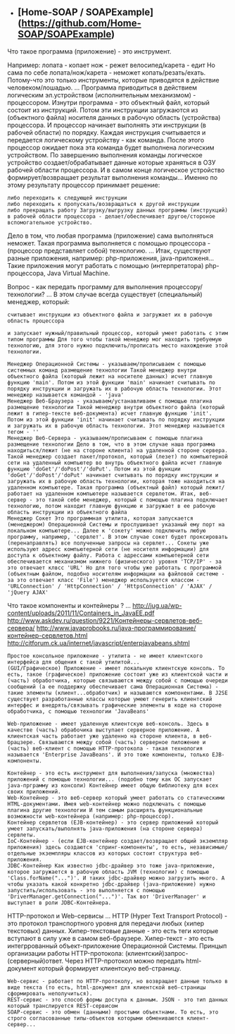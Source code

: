 
* [Home-SOAP / SOAPExample] (https://github.com/Home-SOAP/SOAPExample)
   -----------------------

Что такое программа (приложение) - это инструмент.

Например: лопата - копает нож - режет велосипед/карета - едит Но сама по себе лопата/нож/карета - неможет копать/резать/ехать. Потому-что это только инструменты, которые приводятся в действие человеком/лошадью. ... Программа приводиться в действием логическим эл.устройством (исполнительным механизмом) - процессором. Изнутри программа - это объектный файл, который состоит из инструкций. Потом эти инструкции загружаются из (объектного файла) носителя данных в рабочую область (устройства) процессора. И процессор начинает выполнять эти инструкции (в рабочей области) по порядку. Каждая инструкция считывается и передается логическому устройству - как команда. После этого процессор ожидает пока эта команда будет выполнена логическим устройством. По завершению выполнения команды логическое устройство создает/обрабатывает данные которые храняться в ОЗУ рабочей области процессора. И в самом конце логическое устройство формирует/возвращает результат выполнения команды... Именно по этому результату процессор принимает решение:

    либо переходить к следующей инструкции
    либо переходить к пропускать/возвращаться к другой инструкции
    либо прекращать работу Загрузку/выгрузку данных программы (инструкций) в рабочей области процессора - делает/обеспечивает другое/стороное вспомогательное устройство.

Дело в том, что любая программа (приложение) сама выполняться неможет. Такая программа выполняется с помощью процессора - (процессор представляет собой) технологию. ... Итак, существуют разные приложения, например: php-приложения, java-приложеня... Такие приложения могут работать с помощью (интерпретатора) php-процессора, Java Virtual Machine.

Вопрос - как передать программу для выполнения процессору/технологии? ... В этом случае всегда существует (специальный) менеджер, который:

    считывает инструкции из объектного файла и загружает их в рабочую область процессора

    и запускает нужный/правильный процессор, который умеет работать с этим типом программы Для того чтобы такой менеджер мог находить требуемую технологию, для этого нужно подключить/прописать место нахождение этой технологии.

    Менеджер Операционной Системы - указываем/прописываем с помощью системных команд размещение технологии Такой менеджер внутри объектного файла (который лежит на носителе данных) исчет главную функцию 'main'. Потом из этой функции 'main' начинает считывать по порядку инструкции и загружать их в рабочую область технологии. Этот менеджер называется командой - 'java'
    Менеджер Веб-Браузера - указываем/устанавливаем с помощью плагина размещение технологии Такой менеджер внутри объектного файла (который лежит в гипер-тексте веб-документа) исчет главную функцию 'init'. Потом из этой функции 'init' начинает считывать по порядку инструкции и загружать их в рабочую область технологии. Этот менеджер называется тегом - ''
    Менеджер Веб-Сервера - указываем/прописываем с помощью плагина размещение технологии Дело в том, что в этом случае наша программа находиться/лежит (не на стороне клиента) на удаленной стороне сервера. Такой менеджер создает пакет/протокол, который (лезет) по компьютерной сети на удаленный компьютер во внутрь объектного файла исчет главную функцию 'doGet'/'doPost'/'doPut'. Потом из этой функции 'doGet'/'doPost'/'doPut' начинает считывать по порядку инструкции и загружать их в рабочую область технологии, которая тоже находиться на удаленном компьютере. Такая программа (объектный файл) который лежит/работает на удаленном компьютере называется сервлетом. Итак, веб-сервер - это такой себе менеджер, который с помощью плагина подключает технологию, потом находит главную функцию и загружает в ее рабочую область инструкции из объектного файла
    Менеджер Сокет Это программная утилита, которая запускается (менеджером) Операционной Системы и прослушивает указаный ему порт на локальном компьютере... Далее к 'сокету' можно подключить любую программу, например, 'сервлет'. В этом случае сокет будет проксировать (перенаправлять) все полученные запросы на сервлет... Сокеты уже используют адресс компьютерной сети (не носителя информации) для доступа к объектному файлу. Работа с адрессами компьютерной сети обеспечивается механизмом нижнего (физического) уровня 'TCP/IP' - за это отвечает клвсс 'URL' Но для того чтобы уже работать с программой (объектным файлом, подобно носителям информации на файловой системе - за это отвечает класс 'File') менеджер используется классом - 'URLConnection' / 'HttpConnection' / 'HttpsConnection' / 'AJAX' / 'jQuery AJAX'

Что такое компоненты и контейнеры ? ... http://jug.ua/wp-content/uploads/2011/11/Containers_in_JavaEE.pdf http://www.askdev.ru/question/9221/Контейнеры-сервлетов-веб-сервера/ http://www.javaprobooks.ru/java-программирование/контейнер-сервлетов.html http://citforum.ck.ua/internet/javascript/enterpjavabeans.shtml

    Простое консольное приложение - утилита - не имеет клиентского интерфейса для общения с такой утилитой...
    (GUI/Графическое) Приложение - имеет локальную клиентскую консоль. То есть, такое (графическое) приложение состоит уже из клиентской части и (часть) обработчика, которые связываются между собой с помощью очереди сообщений (а ее поддержку обеспечивает сама Операционная Система) - такие элементы (клиент...обработчик) и называются компонентами. В J2SE существует разработанные классы которые умеют генерить клиентский интерфес и внедрять/связывать графические элементы в коде на стороне обработчика, с помощью технологии 'JavaBeans'

    Web-приложение - имеет удаленную клиентскую веб-консоль. Здесь в качестве (часть) обрабочика выступает серверное приложение. А клиентская часть работает уже удаленно на стороне клиента, в веб-брацзере. Связываются между собой (часть) серверное пиложение и (часть) веб-клиент с помощью HTTP-протокола - такая технология называется 'Enterprise JavaBeans'. И это тоже компоненты, только EJB-компоненты.

    Контейнер - это есть инструмент для выполнения/запуска (множества) приложений с помощью технологии... (подобно тому как ОС запускает java-прграмму из консоли) Контейнер имеет общую библиотеку для всех своих приложений.
    Web-Контейнер - это веб-сервер который умеет работать со статическими HTML-документами. Имея web-контейнер можно подключать с помощью плагина другие технологии И тем самым расширять функциональные возможности web-контейнера (например: php-процессор).
    Контейнер сервлетов (EJB-контейнер) - это сервер приложений который умеет запускать/выполнять java-приложения (на стороне сервера) сервлеты.
    IoC-Контейнер - (если EJB-контейнер создает/возвращает общий экземпляр приложения) здесь создаются 'спринг-компоненты', то есть, независимые/отдельные экземпляры классов из которых состоит структура веб-приложения.
    JDBC-Контейнер Как известно jdbc-драйвер это тоже java-приложение, которое загружается в рабочую область JVM (технологии) с помощью 'Class.forName("...")'. И таких jdbc-драйвер можно загрузить много. А чтобы указать какой конкретно jdbc-драйвер (java-приложение) нужно запустить/использовать - это выполняется с помощью 'DriverManager.getConnection("...")'. Так вот 'DriverManager' и выступает в роли JDBC-Контейнера.

HTTP-протокол и Web-сервисы ... HTTP (Hyper Text Transport Protocol) - это протокол транспортного уровня для передачи любых (хипер текстовых) данных. Хипер-текстовые данные - это есть теги которые вступают в силу уже в самом веб-браузере. Хипер-текст - это есть интегррованный объект-приложение Операционной Системы. Принцып организации работы HTTP-протокола: (клиентский)запрос-(серверный)ответ. Через HTTP-протокол можно передать html-документ который формирует клиентскую веб-страницу.

    Web-сервис - работает по HTTP-протоколу, но возвращает данные только в виде текста (то есть, html-документ для клиентской веб-страницы сформировать неполучиться).
    REST-сервис - это способ формы доступа к данным. JSON - это тип данных который транслируется REST-сервисом
    SOAP-сервис - это обмен (данными) простыми объектнами. То есть, это строго согласованные типы-объектов которыми обмениваются клиент-сервер...


